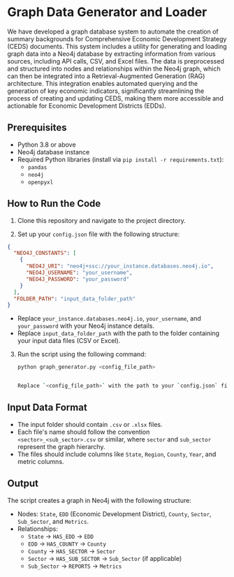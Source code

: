 # Graph Data Generator and Loader

We have developed a graph database system to automate the creation of summary backgrounds for Comprehensive Economic Development Strategy (CEDS) documents. This system includes a utility for generating and loading graph data into a Neo4j database by extracting information from various sources, including API calls, CSV, and Excel files. The data is preprocessed and structured into nodes and relationships within the Neo4j graph, which can then be integrated into a Retrieval-Augmented Generation (RAG) architecture. This integration enables automated querying and the generation of key economic indicators, significantly streamlining the process of creating and updating CEDS, making them more accessible and actionable for Economic Development Districts (EDDs).

## Prerequisites

- Python 3.8 or above
- Neo4j database instance
- Required Python libraries (install via `pip install -r requirements.txt`):
  - `pandas`
  - `neo4j`
  - `openpyxl`

## How to Run the Code

1. Clone this repository and navigate to the project directory.

2. Set up your `config.json` file with the following structure:

```json
{
  "NEO4J_CONSTANTS": [
    {
      "NEO4J_URI": "neo4j+ssc://your_instance.databases.neo4j.io",
      "NEO4J_USERNAME": "your_username",
      "NEO4J_PASSWORD": "your_password"
    }
  ],
  "FOLDER_PATH": "input_data_folder_path"
}
```
   - Replace `your_instance.databases.neo4j.io`, `your_username`, and `your_password` with your Neo4j instance details.
   - Replace `input_data_folder_path` with the path to the folder containing your input data files (CSV or Excel).

3. Run the script using the following command:

   ```bash
   python graph_generator.py <config_file_path>
   

   Replace `<config_file_path>` with the path to your `config.json` file.

## Input Data Format

- The input folder should contain `.csv` or `.xlsx` files.
- Each file's name should follow the convention `<sector>_<sub_sector>.csv` or similar, where `sector` and `sub_sector` represent the graph hierarchy.
- The files should include columns like `State`, `Region`, `County`, `Year`, and metric columns.

## Output

The script creates a graph in Neo4j with the following structure:
- Nodes: `State`, `EDD` (Economic Development District), `County`, `Sector`, `Sub_Sector`, and `Metrics`.
- Relationships:
  - `State` -> `HAS_EDD` -> `EDD`
  - `EDD` -> `HAS_COUNTY` -> `County`
  - `County` -> `HAS_SECTOR` -> `Sector`
  - `Sector` -> `HAS_SUB_SECTOR` -> `Sub_Sector` (if applicable)
  - `Sub_Sector` -> `REPORTS` -> `Metrics`
